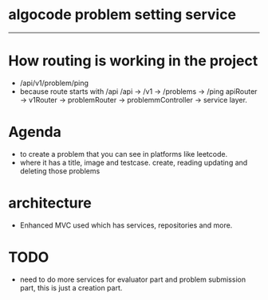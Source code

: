 # algocode problem setting service

________________

# How routing is working in the project

 - /api/v1/problem/ping
  - because route starts with /api
   /api      -> /v1        -> /problems    -> /ping
   apiRouter -> v1Router -> problemRouter -> problemmController -> service layer.


# Agenda

- to create a problem that you can see in platforms like leetcode.
- where it has a title, image and testcase. create, reading updating and deleting those problems


# architecture

- Enhanced MVC used which has services, repositories and more.


# TODO

- need to do more services for evaluator part and problem submission part, this is just a creation part.